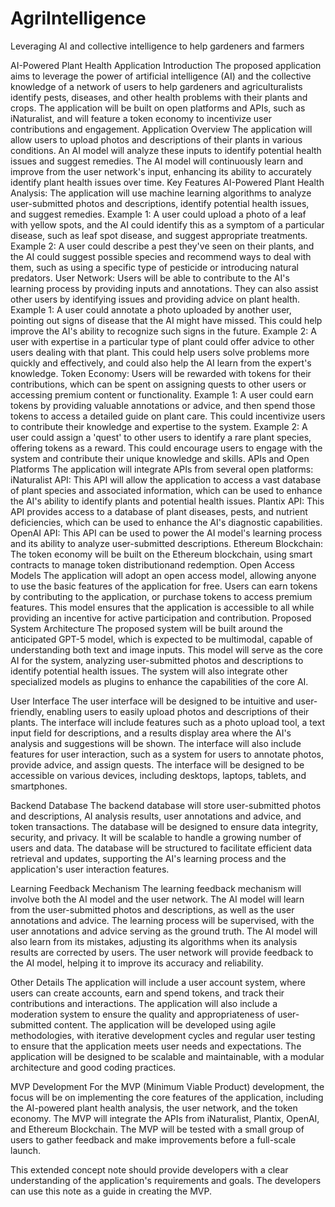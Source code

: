 # AgriIntelligence
Leveraging AI and collective intelligence to help gardeners and farmers

AI-Powered Plant Health Application
Introduction
The proposed application aims to leverage the power of artificial intelligence (AI) and the collective knowledge of a network of users to help gardeners and agriculturalists identify pests, diseases, and other health problems with their plants and crops. The application will be built on open platforms and APIs, such as iNaturalist, and will feature a token economy to incentivize user contributions and engagement.
Application Overview
The application will allow users to upload photos and descriptions of their plants in various conditions. An AI model will analyze these inputs to identify potential health issues and suggest remedies. The AI model will continuously learn and improve from the user network's input, enhancing its ability to accurately identify plant health issues over time.
Key Features
AI-Powered Plant Health Analysis: The application will use machine learning algorithms to analyze user-submitted photos and descriptions, identify potential health issues, and suggest remedies.
Example 1: A user could upload a photo of a leaf with yellow spots, and the AI could identify this as a symptom of a particular disease, such as leaf spot disease, and suggest appropriate treatments.
Example 2: A user could describe a pest they've seen on their plants, and the AI could suggest possible species and recommend ways to deal with them, such as using a specific type of pesticide or introducing natural predators.
User Network: Users will be able to contribute to the AI's learning process by providing inputs and annotations. They can also assist other users by identifying issues and providing advice on plant health.
Example 1: A user could annotate a photo uploaded by another user, pointing out signs of disease that the AI might have missed. This could help improve the AI's ability to recognize such signs in the future.
Example 2: A user with expertise in a particular type of plant could offer advice to other users dealing with that plant. This could help users solve problems more quickly and effectively, and could also help the AI learn from the expert's knowledge.
Token Economy: Users will be rewarded with tokens for their contributions, which can be spent on assigning quests to other users or accessing premium content or functionality.
Example 1: A user could earn tokens by providing valuable annotations or advice, and then spend those tokens to access a detailed guide on plant care. This could incentivize users to contribute their knowledge and expertise to the system.
Example 2: A user could assign a 'quest' to other users to identify a rare plant species, offering tokens as a reward. This could encourage users to engage with the system and contribute their unique knowledge and skills.
APIs and Open Platforms
The application will integrate APIs from several open platforms:
iNaturalist API: This API will allow the application to access a vast database of plant species and associated information, which can be used to enhance the AI's ability to identify plants and potential health issues.
Plantix API: This API provides access to a database of plant diseases, pests, and nutrient deficiencies, which can be used to enhance the AI's diagnostic capabilities.
OpenAI API: This API can be used to power the AI model's learning process and its ability to analyze user-submitted descriptions.
Ethereum Blockchain: The token economy will be built on the Ethereum blockchain, using smart contracts to manage token distributionand redemption.
Open Access Models
The application will adopt an open access model, allowing anyone to use the basic features of the application for free. Users can earn tokens by contributing to the application, or purchase tokens to access premium features. This model ensures that the application is accessible to all while providing an incentive for active participation and contribution.
Proposed System Architecture
The proposed system will be built around the anticipated GPT-5 model, which is expected to be multimodal, capable of understanding both text and image inputs. This model will serve as the core AI for the system, analyzing user-submitted photos and descriptions to identify potential health issues. The system will also integrate other specialized models as plugins to enhance the capabilities of the core AI.

User Interface
The user interface will be designed to be intuitive and user-friendly, enabling users to easily upload photos and descriptions of their plants. The interface will include features such as a photo upload tool, a text input field for descriptions, and a results display area where the AI's analysis and suggestions will be shown. The interface will also include features for user interaction, such as a system for users to annotate photos, provide advice, and assign quests. The interface will be designed to be accessible on various devices, including desktops, laptops, tablets, and smartphones.

Backend Database
The backend database will store user-submitted photos and descriptions, AI analysis results, user annotations and advice, and token transactions. The database will be designed to ensure data integrity, security, and privacy. It will be scalable to handle a growing number of users and data. The database will be structured to facilitate efficient data retrieval and updates, supporting the AI's learning process and the application's user interaction features.

Learning Feedback Mechanism
The learning feedback mechanism will involve both the AI model and the user network. The AI model will learn from the user-submitted photos and descriptions, as well as the user annotations and advice. The learning process will be supervised, with the user annotations and advice serving as the ground truth. The AI model will also learn from its mistakes, adjusting its algorithms when its analysis results are corrected by users. The user network will provide feedback to the AI model, helping it to improve its accuracy and reliability.

Other Details
The application will include a user account system, where users can create accounts, earn and spend tokens, and track their contributions and interactions. The application will also include a moderation system to ensure the quality and appropriateness of user-submitted content. The application will be developed using agile methodologies, with iterative development cycles and regular user testing to ensure that the application meets user needs and expectations. The application will be designed to be scalable and maintainable, with a modular architecture and good coding practices.

MVP Development
For the MVP (Minimum Viable Product) development, the focus will be on implementing the core features of the application, including the AI-powered plant health analysis, the user network, and the token economy. The MVP will integrate the APIs from iNaturalist, Plantix, OpenAI, and Ethereum Blockchain. The MVP will be tested with a small group of users to gather feedback and make improvements before a full-scale launch.

This extended concept note should provide developers with a clear understanding of the application's requirements and goals. The developers can use this note as a guide in creating the MVP.





